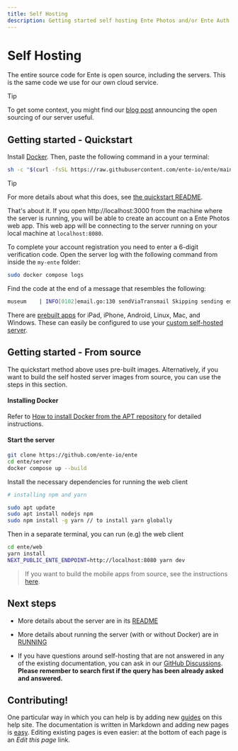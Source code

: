 ```yaml
---
title: Self Hosting
description: Getting started self hosting Ente Photos and/or Ente Auth
---
```


# Self Hosting

The entire source code for Ente is open source, including the servers. This is
the same code we use for our own cloud service.

> [!TIP]
>
> To get some context, you might find our
> [blog post](https://ente.io/blog/open-sourcing-our-server/) announcing the
> open sourcing of our server useful.

## Getting started - Quickstart

Install [Docker](https://www.docker.com). Then, paste the following command in a
your terminal:

```sh
sh -c "$(curl -fsSL https://raw.githubusercontent.com/ente-io/ente/main/server/quickstart.sh)"
```

> [!TIP]
>
> For more details about what this does, see [the quickstart
> README](https://github.com/ente-io/ente/blob/main/server/docs/quickstart.md).

That's about it. If you open http://localhost:3000 from the machine where the server is running, you will be able to create
an account on a Ente Photos web app. This web app will be connecting to the server running on your local machine at `localhost:8080`.

To complete your account registration you need to enter a 6-digit verification code. Open the server log with the following command from inside the `my-ente` folder:
```sh
sudo docker compose logs
```

Find the code at the end of a message that resembles the following:
```sh
museum    | INFO[0102]email.go:130 sendViaTransmail Skipping sending email to email@example.com: *Verification code: 112089*
```

There are [prebuilt apps](https://ente.io/download) for iPad, iPhone, Android, Linux, Mac, and Windows.
These can easily be configured to use your [custom self-hosted server](guides/custom-server/).

## Getting started - From source

The quickstart method above uses pre-built images. Alternatively, if you want to
build the self hosted server images from source, you can use the steps in this
section.

#### Installing Docker

Refer to
[How to install Docker from the APT repository](https://docs.docker.com/engine/install/ubuntu/#install-using-the-repository)
for detailed instructions.

#### Start the server

```sh
git clone https://github.com/ente-io/ente
cd ente/server
docker compose up --build
```

Install the necessary dependencies for running the web client

```sh
# installing npm and yarn

sudo apt update
sudo apt install nodejs npm
sudo npm install -g yarn // to install yarn globally
```

Then in a separate terminal, you can run (e.g) the web client

```sh
cd ente/web
yarn install
NEXT_PUBLIC_ENTE_ENDPOINT=http://localhost:8080 yarn dev
```

> If you want to build the mobile apps from source, see the instructions
> [here](guides/mobile-build).

## Next steps

- More details about the server are in its
  [README](https://github.com/ente-io/ente/tree/main/server#readme)

- More details about running the server (with or without Docker) are in
  [RUNNING](https://github.com/ente-io/ente/blob/main/server/RUNNING.md)

- If you have questions around self-hosting that are not answered in any of the
  existing documentation, you can ask in our
  [GitHub Discussions](https://github.com/ente-io/ente/discussions). **Please
  remember to search first if the query has been already asked and answered.**

## Contributing!

One particular way in which you can help is by adding new [guides](guides/) on
this help site. The documentation is written in Markdown and adding new pages is
[easy](https://github.com/ente-io/ente/tree/main/docs#readme). Editing existing
pages is even easier: at the bottom of each page is an _Edit this page_ link.
